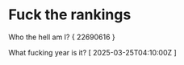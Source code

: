 # Fuck the rankings

Who the hell am I?
{ 22690616 }

What fucking year is it?
[ 2025-03-25T04:10:00Z ]
